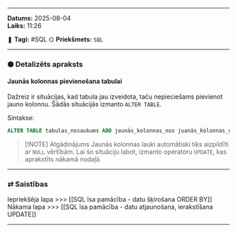 ___

**Datums:** 2025-08-04   
**Laiks:** 11:26 

❚ **Tagi:** #SQL 
⌬ **Priekšmets:**  `SQL`

---
### ⬢ Detalizēts apraksts
#### Jaunās kolonnas pievienošana tabulai

Dažreiz ir situācijas, kad tabula jau izveidota, taču nepieciešams pievienot jauno kolonnu. Šādās situācijās izmanto `ALTER TABLE`.

Sintakse:

```sql
ALTER TABLE tabulas_nosaukums ADD jaunās_kolonnas_nos juanās_kolonnas_datu_tips
```


> [!NOTE] Atgādinājums
> Jaunās kolonnas lauki automātiski tiks aizpildīti ar `NULL` vērtībām. Lai šo situāciju labot, izmanto operatoru `UPDATE`, kas aprakstīts nākamā nodaļā.


---
### ⇄ Saistības

Iepriekšēja lapa >>> [[SQL īsa pamācība - datu šķirošana ORDER BY]]
Nākama lapa >>> [[SQL īsa pamācība - datu atjaunošana, ierakstīšana UPDATE]]

___